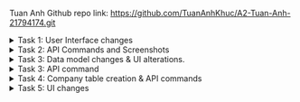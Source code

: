 Tuan Anh Github repo link: https://github.com/TuanAnhKhuc/A2-Tuan-Anh-21794174.git
<details>
<summary>Task 1: User Interface changes </summary>
Original UI:
  
<img width="540" alt="Original Contact web UI  2" src="https://github.com/user-attachments/assets/572f599c-7673-4664-92d9-b32046d275cb">

1. Changinng the button label of Contact component can easily be done by changing the existing text of the button from "Delete" to "Delete Contact" 

![Task1 1](https://github.com/user-attachments/assets/d77e0d68-41ff-49dd-a45d-126971f5159d)

3. Using <select></select> can help us create a drop-down menu for different categories of phones 

![Task 1 2](https://github.com/user-attachments/assets/6d932002-e3a3-40ab-a982-05da938b8110)

2. The "Add" button can be changed using {props.contact.name} so that you can pass the newly added contact name into the text of the button; we also changed the label of the button with the ending " 's phone ".

![Task 1 2 Button](https://github.com/user-attachments/assets/74e52ea2-3a88-40a0-a0ae-21c5e365f53a)

4. The name of the PhoneList table can easily be changed from "Name" to "Phone Type" by altering the element in the <tr></tr> 

![Task 1 3](https://github.com/user-attachments/assets/f03cf686-50bf-4127-a910-8d1eeb0c8624)

Task 1 UI changes:

<img width="484" alt="Tasask 1 UI changes" src="https://github.com/user-attachments/assets/7bbbd896-d6fe-4c0e-b82c-df4b701775b7">

</details>

<details>
  <summary>Task 2: API Commands and Screenshots</summary>
1.Show Contact
  
  <img width="967" alt="Task 2 1 2" src="https://github.com/user-attachments/assets/07edf718-2348-4de0-a759-33a9a1c5f9d4">
  
2. Add Contact

  <img width="968" alt="Task 2 2 2" src="https://github.com/user-attachments/assets/ea7b6358-cc3a-4692-8622-ead9b236ce00">

3. Delete Contact
   
  <img width="968" alt="Task 2 3 2" src="https://github.com/user-attachments/assets/9bcc1498-6373-4a7e-b24c-f8fab17ca823">
 
4. Update Contact

 <img width="970" alt="Task 2 4 2" src="https://github.com/user-attachments/assets/119c6153-1b18-427f-8808-19d773d4ee89">

5.Show Phone
   
<img width="959" alt="Task 2 5 2" src="https://github.com/user-attachments/assets/ebebe615-3d12-41ca-adc9-de7843053912">

6. Add Phone
   
  <img width="969" alt="Task 2 6 2" src="https://github.com/user-attachments/assets/ac9f04d0-fb84-4bcd-9e5e-0834896a5cdd">
  
7. Delete Phone
   
  <img width="964" alt="Task 2 7 2" src="https://github.com/user-attachments/assets/c4f4245d-047b-4f82-a855-11fab141ca24">

8. Update Phone

<img width="975" alt="Task 2 8 2" src="https://github.com/user-attachments/assets/5f23b9a2-53b1-420f-8a03-699f5364c87b">

</details>

<details>
  <summary>Task 3: Data model changes & UI alterations. </summary>
UI changes:

<img width="461" alt="Task 3 UI" src="https://github.com/user-attachments/assets/675dbac6-0ddf-4321-8be7-0ded719e1147">

Added an "Address" field to the "Contacts" form for creating a contact.

Updated UI to display the address in the contact list.

Code changes:

Added the "address" attribute to the Contacts.model.js.

![Task 3 Contact address attri](https://github.com/user-attachments/assets/deffbc2e-db40-4e5c-84ab-e9254c6619d3)

Renamed the "name" and "number" attributes to "phone_type" and "phone_number" respectively in Phones.model.js.

![Task 3 Phone atri](https://github.com/user-attachments/assets/d3985eb6-6a33-4127-b2d1-f1ddba165fb3)

Changed sequelize.sync from { force: false } to { force: true } to reflect model changes in the database.

![Task 3 model changes](https://github.com/user-attachments/assets/57c7b1ed-a532-4686-b411-cc862f78c336)

Updated the contacts controller to handle the new "address" attribute.
Modified the phones controller to reference phone_type and phone_number instead of name and number.

![Task 3 phone controller](https://github.com/user-attachments/assets/8a832a41-3478-4e06-80cf-bd678c3aeccc)

![Task 3 Contact controller](https://github.com/user-attachments/assets/736766db-85d1-4c2e-98d5-f9d71b6ad012)

After the changes we made to the table models, we have to make sure that the variables in the frontend reflectes these changes as well to that it can pass the data.

Added a new state variable for address using useState.

Modified the form to include an input field for the address, with its onChange event handler linked to setAddress.

![Task 3 new contact frontend](https://github.com/user-attachments/assets/3948ae3a-a814-459b-a69b-1a23b528c3e7)

Modified the component rendering the contact list to display the address field.

![Task 3 contact frontend](https://github.com/user-attachments/assets/d72d8904-f433-4338-9b3d-b7b685111950)

Changed state management for phone details to use phone_type and phone_number instead of name and number.

![Task 3 frontend Phone ](https://github.com/user-attachments/assets/1c749477-a089-453b-aa94-8862b846605a)

Updated the input field placeholder to "Phone Number" and the onChange event to use setPhoneNumber.

![Task 3 NewPhone frnt end part1](https://github.com/user-attachments/assets/f3c8d4f2-bd8b-488d-a0ba-99713bf7e396)

Adjusted the request payload to include phone_type and phone_number when adding a new phone.

![Task 3 frontend NewPhone part 3](https://github.com/user-attachments/assets/bc53929d-94f8-4b8c-bf00-b7e5526bff1f)

![Task 3 frontend NewPhone part 2](https://github.com/user-attachments/assets/31b7ed00-8113-498b-ad00-23c36aa5e352)

</details>

<details>
<summary> Task 3: API command </summary>

1. Show contact
   
![Show Contact](https://github.com/user-attachments/assets/d1bc2b13-cf24-4004-a5c6-06db9b398dbe)

2. Add contact
   
![Add Contact](https://github.com/user-attachments/assets/5c79cdfd-697a-4e95-89f8-5e6449d6f7ea)

3.Delete contact

![Delete Contact](https://github.com/user-attachments/assets/57b5ed51-5487-4ac3-abb7-9246face83e1)

4.Update contact

![Update contact](https://github.com/user-attachments/assets/59efc25f-ea56-4c2a-ab3d-dc4122c08b45)

5. Show phone

![Show phone](https://github.com/user-attachments/assets/10ec90be-b69c-4c99-9c69-e666220dd79a)

6. Add phone

![Add phone](https://github.com/user-attachments/assets/de6e2c94-3cf6-4b61-ba00-d4d9bc5429a2)

7. Delete phone

![Delete phone](https://github.com/user-attachments/assets/39334e62-9315-46ca-ab91-9654ac63a87a)

8. Update phone

![Update phone](https://github.com/user-attachments/assets/97eeff1a-135c-4b31-8e06-d2acf904a3dd)

</details>

<details>
  <summary> Task 4: Company table creation & API commands</summary>
Task 4: API Commands:
1. Create company:
  
![Task 4 Create company](https://github.com/user-attachments/assets/7c0e5e2a-5efa-4648-b972-6da6cf91c5cf)

2. Get company list:
   
![Task 4 get company](https://github.com/user-attachments/assets/2b7330de-dad6-41d2-b590-db69410fedc5)

3. Update company:
   
![Task 4 Update company](https://github.com/user-attachments/assets/fcfa6d48-1e1a-44ee-b5f3-27f0df2a40be)

4. Delete company:

![Task 4 Delete company](https://github.com/user-attachments/assets/7c3e49c1-40e0-4b01-9cac-39e818480bd6)

Task 4: Code changes ( Create a new file for "Company Controller")

## Company Controller

Create a Company: This endpoint creates a new company in the database using data provided in the request body.

Retrieve All Companies: This endpoint fetches all companies stored in the database.

Retrieve a Single Company by ID: This endpoint finds a specific company using the company ID from the request parameters.

Update a Company by ID: This endpoint updates the company’s details using the ID and new data from the request.

Delete a Company by ID: This endpoint deletes a company based on the ID provided in the request parameters.


### Code Overview

Below is the code for `company.controller.js` along with a brief explanation of each function.

```javascript
const db = require("../models");
const Company = db.company; // Import the Company model
const Contacts = db.contacts; // Import the Contacts model (not used in this file but left for context)
const Phones = db.phones; // Import the Phones model (not used in this file but left for context)
const Op = db.Sequelize.Op; // Sequelize operators for complex queries (not used in this file but left for context)

// **Create a Company**
// This function creates a new company record in the database using data provided in the request body.
exports.create = (req, res) => {
    const company = {
        company_name: req.body.company_name,
        company_address: req.body.company_address,
        contact_id: req.body.contact_id
    };

    Company.create(company)
        .then(data => {
            res.send(data);
        })
        .catch(err => {
            res.status(500).send({
                message: err.message || "Some error occurred while creating the company."
            });
        });
};

// **Retrieve All Companies**
// This function retrieves all companies from the database.
exports.findAll = (req, res) => {
    Company.findAll()
        .then(data => {
            res.send(data);
        })
        .catch(err => {
            res.status(500).send({
                message: err.message || "Some error occurred while retrieving companies."
            });
        });
};

// **Retrieve a Single Company by ID**
// This function retrieves a company based on the company ID provided in the request parameters.
exports.findOne = (req, res) => {
    const id = req.params.companyId;

    Company.findByPk(id)
        .then(data => {
            if (data) {
                res.send(data);
            } else {
                res.status(404).send({
                    message: `Company with ID=${id} not found.`
                });
            }
        })
        .catch(err => {
            res.status(500).send({
                message: "Error retrieving Company with ID=" + id
            });
        });
};

// **Update a Company by ID**
// This function updates a company's details using the company ID and new data provided in the request body.
exports.update = (req, res) => {
    const id = req.params.companyId;

    Company.update(req.body, {
        where: { company_id: id }
    })
    .then(num => {
        if (num == 1) {
            res.send({
                message: "Company was updated successfully."
            });
        } else {
            res.status(404).send({
                message: `Cannot update Company with ID=${id}. Maybe Company was not found or request body is empty.`
            });
        }
    })
    .catch(err => {
        res.status(500).send({
            message: "Error updating Company with ID=" + id
        });
    });
};

// **Delete a Company by ID**
// This function deletes a company based on the company ID provided in the request parameters.
exports.delete = (req, res) => {
    const id = parseInt(req.params.companyId);

    Company.destroy({
        where: { company_id: id }
    })
    .then(num => {
        if (num === 1) {
            res.send({
                message: "Company was deleted successfully!"
            });
        } else {
            res.status(404).send({
                message: `Cannot delete Company with ID=${id}. It may not exist.`
            });
        }
    })
    .catch(err => {
        res.status(500).send({
            message: "Could not delete Company with ID=" + id
        });
    });
};

```


Created a new Sequelize model for Company with fields:

company_id: Primary key, auto-incrementing integer.

company_name: String to store the name of the company.

company_address: String to store the company's address.

contact_id: Integer referencing the contact table.

![Task 4 Company table creation ](https://github.com/user-attachments/assets/dc6af835-2e68-4d90-8458-f9650395b6e0)

Imported the Company model in the main database file (db.company).

![Task 4 create sequelize databse ](https://github.com/user-attachments/assets/4837d13b-1751-4bbc-97fa-d2ba7c147de4)

Added routes for company operations:

POST /companies: Creates a new company.

GET /companies: Retrieves all companies.

GET /companies/:companyId: Retrieves a specific company by ID.

PUT /companies/:companyId: Updates a specific company.

DELETE /companies/:companyId: Deletes a specific company.

![Task 4 company API routes](https://github.com/user-attachments/assets/1439e0bb-2300-455b-a7da-d77efadd2361)

</details>

<details>
  <summary>Task 5: UI changes </summary>
  
  <img width="724" alt="Task 5 UI " src="https://github.com/user-attachments/assets/b9b0c7ef-8202-4b5c-8dc1-660ba335f6d3">

# Company Management Frontend

This section provides an overview of the React components used to manage company records. The components include:

1. **`Company` Component**: Handles the display, editing, and deletion of individual company records.
2. **`CompanyList` Component**: Displays a list of companies and includes an interface for adding new companies.
3. **`NewCompany` Component**: Provides a form to create a new company.

## Code Overview

### 1. `Company` Component

This component is responsible for displaying a company's details and providing functionalities to edit or delete the company. It uses React's `useState` hook to manage editing state and form values.

#### Code Snippet:
```javascript
  import { useState } from 'react'
  
function Company({ company, companies, setCompanies, contacts }) {
    const [isEditing, setIsEditing] = useState(false);
    const [companyName, setCompanyName] = useState(company.company_name);
    const [companyAddress, setCompanyAddress] = useState(company.company_address);
    const [contactId, setContactId] = useState(company.contact_id);

    // Function to handle deletion of a company
    async function deleteCompany() {
        const response = await fetch(`http://localhost/api/companies/${company.company_id}`, {
            method: 'DELETE',
        });

        if (response.ok) {
            setCompanies(companies.filter((c) => c.company_id !== company.company_id));
        } else {
            console.error('Failed to delete the company');
        }
    }

    // Function to handle updating a company
    async function updateCompany(e) {
        e.preventDefault();

        const response = await fetch(`http://localhost/api/companies/${company.company_id}`, {
            method: 'PUT',
            headers: {
                'Content-Type': 'application/json',
            },
            body: JSON.stringify({
                company_name: companyName,
                company_address: companyAddress,
                contact_id: contactId,
            }),
        });

        if (response.ok) {
            setCompanies(companies.map((c) => 
                c.company_id === company.company_id ? { ...c, company_name: companyName, company_address: companyAddress, contact_id: contactId } : c
            ));
            setIsEditing(false);
        } else {
            console.error('Failed to update the company');
        }
    }

    return (
        <>
            {isEditing ? (
                <>
                    <form onSubmit={updateCompany} style={{ display: 'inline' }}>
                        <input
                            type='text'
                            value={companyName}
                            onChange={(e) => setCompanyName(e.target.value)}
                        />
                        <input
                            type='text'
                            value={companyAddress}
                            onChange={(e) => setCompanyAddress(e.target.value)}
                        />
                        <input
                            type='text'
                            value={contactId}
                            onChange={(e) => setContactId(e.target.value)}
                        />
                        <button className='button green' type='submit'>Save</button>
                        <button className='button gray' onClick={() => setIsEditing(false)}>Cancel</button>
                    </form>
                </>
            ) : (
                <>
                    <button  onClick={() => setIsEditing(true)}>Edit</button>
                    <button className='button red' onClick={deleteCompany}>Delete</button>
                </>
            )}
        </>
    );
}

export default Company;

```
### 2. `CompanyList` Component

The `CompanyList` component is responsible for displaying all companies in a table format. It also includes the `NewCompany` component to provide a form for adding new companies and utilizes the `Company` component for managing individual company actions (edit and delete).

#### Code Snippet:
```javascript
import Company from './Company';
import NewCompany from './NewCompany';

function CompanyList({ companies, setCompanies, contacts }) {
    // Helper function to get contact name using contact_id
    const getContactName = (contactId) => {
        const contact = contacts.find((c) => c.id === contactId);
        return contact ? contact.name : 'Unknown';
    };

    return (
        <div className='company-list'>
            <h2>Companies</h2>
            <NewCompany companies={companies} setCompanies={setCompanies} />

            <hr />

            <table>
                <thead>
                    <tr>
                        <th>Company Name</th>
                        <th>Company Address</th>
                        <th>Contact Name</th> {/* Display contact name */}
                        <th>Actions</th>
                    </tr>
                </thead>
                <tbody>
                    {companies.map((company) => (
                        <tr key={company.company_id}>
                            <td>{company.company_name}</td>
                            <td>{company.company_address}</td>
                            <td>{getContactName(company.contact_id)}</td>
                            <td>
                                {/* Use the Company component only for action buttons */}
                                <Company company={company} companies={companies} setCompanies={setCompanies} contacts={contacts} />
                            </td>
                        </tr>
                    ))}
                </tbody>
            </table>
        </div>
    );
}

export default CompanyList;

```
## Code Overview

### `NewCompany` Component

The `NewCompany` component provides a form to create a new company. It manages input states for company details and sends a `POST` request to the server when the form is submitted.

#### Code Snippet:
```javascript
import { useState } from 'react';

function NewCompany({ companies, setCompanies }) {
    const [companyName, setCompanyName] = useState('');
    const [companyAddress, setCompanyAddress] = useState('');
    const [contactId, setContactId] = useState('');

    // Function to handle adding a new company
    async function createCompany(e) {
        e.preventDefault();

        const response = await fetch('http://localhost/api/companies', {
            method: 'POST',
            headers: {
                'Content-Type': 'application/json',
            },
            body: JSON.stringify({
                company_name: companyName,
                company_address: companyAddress,
                contact_id: contactId,
            }),
        });

        const data = await response.json();

        if (data.company_id) {
            setCompanies([...companies, data]);
        }

        // Clear input fields after submission
        setCompanyName('');
        setCompanyAddress('');
        setContactId('');
    }

    return (
        <form onSubmit={createCompany} className='new-company'>
            <input
                type='text'
                placeholder='Company Name'
                value={companyName}
                onChange={(e) => setCompanyName(e.target.value)}
                required
            />
            <input
                type='text'
                placeholder='Company Address'
                value={companyAddress}
                onChange={(e) => setCompanyAddress(e.target.value)}
                required
            />
            <input
                type='text'
                placeholder='Contact ID'
                value={contactId}
                onChange={(e) => setContactId(e.target.value)}
                required
            />
            <button className='button green ' type='submit'>Add Company</button>
        </form>
    );
}

export default NewCompany;
```
## App Component

This section explains how the `CompanyList` component is integrated into the main application, alongside the existing contact management features.

### Integrating the `CompanyList` Component

First, import the `CompanyList` component at the top of the file:
```javascript
import CompanyList from './components/CompanyList';
```

Adding the Company Table to the Main Page:

```javascript
 <div className='page'>
            <h1>Contactor</h1>
            <ContactList contacts={contacts} setContacts={setContacts} />
            {/* <p>Click a contact to view associated phone numbers</p> */}

            {/* <h2>Company</h2>  */}
            <CompanyList companies={companies} setCompanies={setCompanies} contacts={contacts} /> {/* Pass contacts */}

            <p>Click a contact to view associated phone numbers</p> 

            <Stats />
   </div>
    );

```
</details>




